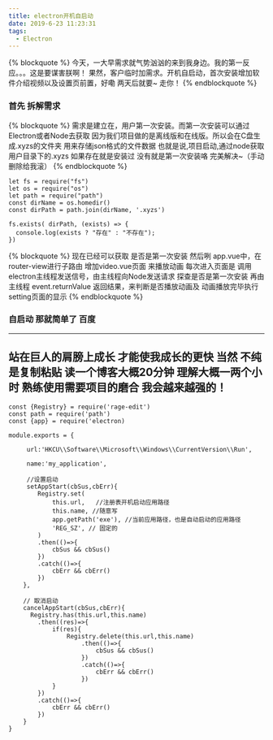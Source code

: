 ```yaml
---
title: electron开机自启动
date: 2019-6-23 11:23:31
tags:
  - Electron
---
```


{% blockquote %}
今天，一大早需求就气势汹汹的来到我身边。我的第一反应。。。这是要谋害朕啊！
果然，客户临时加需求。开机自启动，首次安装增加软件介绍视频以及设置页前置，好嘞 两天后就要~ 走你！
{% endblockquote %}

### 首先 拆解需求
{% blockquote %}
需求是建立在，用户第一次安装。而第一次安装可以通过Electron或者Node去获取
因为我们项目做的是离线版和在线版。所以会在C盘生成.xyzs的文件夹 用来存储json格式的文件数据
也就是说,项目启动,通过node获取用户目录下的.xyzs 如果存在就是安装过 没有就是第一次安装咯 完美解决~（手动删除给我滚）
{% endblockquote %}

```
let fs = require("fs")
let os = require("os")
let path = require("path")
const dirName = os.homedir()
const dirPath = path.join(dirName, '.xyzs')

fs.exists( dirPath, (exists) => {
  console.log(exists ? "存在" : "不存在");
})

```

{% blockquote %}
现在已经可以获取 是否是第一次安装 然后咧
app.vue中，在router-view进行子路由 增加video.vue页面 来播放动画
每次进入页面是 调用electron主线程发送信号，由主线程向Node发送请求 探查是否是第一次安装
再由主线程 event.returnValue 返回结果，来判断是否播放动画及 动画播放完毕执行setting页面的显示
{% endblockquote %}

### 自启动 那就简单了 百度
---
站在巨人的肩膀上成长 才能使我成长的更快
当然 不纯是复制粘贴 读一个博客大概20分钟 理解大概一两个小时 熟练使用需要项目的磨合
我会越来越强的！
---
```
const {Registry} = require('rage-edit')
const path = require('path')
const {app} = require('electron)

module.exports = {
	 
	 url:'HKCU\\Software\\Microsoft\\Windows\\CurrentVersion\\Run',
	 
	 name:'my_application',
	 
	 //设置启动
	 setAppStart(cbSus,cbErr){
		Registry.set(
			this.url,   //注册表开机启动应用路径
			this.name, //随意写
			app.getPath('exe'), //当前应用路径，也是自动启动的应用路径
			'REG_SZ', // 固定的 
		)
		.then(()=>{
			cbSus && cbSus()
		})
		.catch(()=>{
			cbErr && cbErr()
		})
	},
	
	// 取消启动
	cancelAppStart(cbSus,cbErr){
	  Registry.has(this.url,this.name)
	  	.then((res)=>{
			if(res){
				Registry.delete(this.url,this.name)
					.then(()=>{
						cbSus && cbSus()	
					})
					.catch(()=>{
						cbErr && cbErr()
					})
			}
		})
		.catch(()=>{
			cbErr && cbErr()
		})
	}
}
```